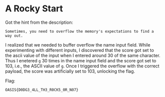 # A Rocky Start

Got the hint from the description:

```
Sometimes, you need to overflow the memory's expectations to find a way out.
```

I realized that we needed to buffer overflow the name input field.
While experimenting with different inputs, I discovered that the score got set to the ascii value of the input when I entered around 30 of the same character.
Thus I enetered `g` 30 times in the name input field and the score got set to 103, i.e., the ASCII value of `g`.
Once I triggered the overflow with the correct payload, the score was artificially set to 103, unlocking the flag.

Flag:
```
OASIS{D0DG3_4LL_TH3_R0CK5_0R_N07}
```
